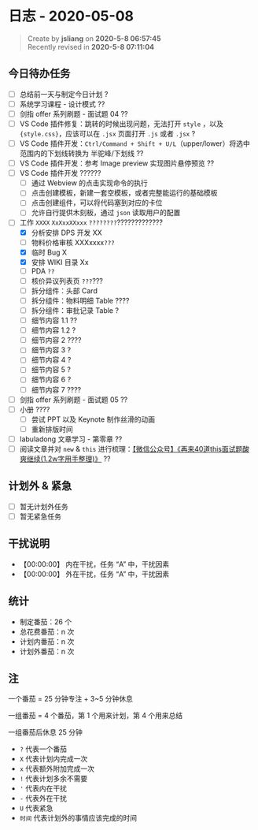 日志 - 2020-05-08
===

> Create by **jsliang** on **2020-5-8 06:57:45**  
> Recently revised in **2020-5-8 07:11:04**

## 今日待办任务

* [ ] 总结前一天与制定今日计划 ?
* [ ] 系统学习课程 - 设计模式 ??
* [ ] 剑指 offer 系列刷题 - 面试题 04 ??
* [ ] VS Code 插件修复：跳转的时候出现问题，无法打开 `style` ，以及 `{style.css}`，应该可以在 `.jsx` 页面打开 `.js` 或者 `.jsx` ?
* [ ] VS Code 插件开发：`Ctrl/Command + Shift + U/L`（upper/lower）将选中范围内的下划线转换为 半驼峰/下划线 ??
* [ ] VS Code 插件开发：参考 Image preview 实现图片悬停预览 ??
* [ ] VS Code 插件开发 ??????
  * [ ] 通过 Webview 的点击实现命令的执行
  * [ ] 点击创建模板，新建一套空模板，或者完整能运行的基础模板
  * [ ] 点击创建组件，可以将代码塞到对应的卡位
  * [ ] 允许自行提供木刻板，通过 `json` 读取用户的配置
* [ ] 工作 `XXXX` `XxXxxXXxxx` `????????`?????????????
  * [x] 分析安排 DPS 开发 XX
  * [ ] 物料价格审核 XXXxxxx`???`
  * [x] 临时 Bug X
  * [x] 安排 WIKI 目录 Xx
  * [ ] PDA `??`
  * [ ] 核价异议列表页 `???`???
  * [ ] 拆分组件：头部 Card
  * [ ] 拆分组件：物料明细 Table ????
  * [ ] 拆分组件：审批记录 Table ?
  * [ ] 细节内容 1.1 ??
  * [ ] 细节内容 1.2 ?
  * [ ] 细节内容 2 ????
  * [ ] 细节内容 3 ?
  * [ ] 细节内容 4 ?
  * [ ] 细节内容 5 ?
  * [ ] 细节内容 6 ?
  * [ ] 细节内容 7 ????
* [ ] 剑指 offer 系列刷题 - 面试题 05 ??
* [ ] 小册 ????
  * [ ] 尝试 PPT 以及 Keynote 制作丝滑的动画
  * [ ] 重新排版时间
* [ ] labuladong 文章学习 - 第零章 ??
* [ ] 阅读文章并对 `new` & `this` 进行梳理：[【微信公众号】《再来40道this面试题酸爽继续(1.2w字用手整理)》](https://mp.weixin.qq.com/s/k8PngT7afosSxUJSECRtJA) ??

## 计划外 & 紧急

* [ ] 暂无计划外任务
* [ ] 暂无紧急任务

## 干扰说明

* 【00:00:00】 内在干扰，任务 “A” 中，干扰因素
* 【00:00:00】 外在干扰，任务 “A” 中，干扰因素

## 统计

* 制定番茄：26 个
* 总花费番茄：n 次
* 计划内番茄：n 次
* 计划外番茄：n 次

## 注

一个番茄 = 25 分钟专注 + 3~5 分钟休息

一组番茄 = 4 个番茄，第 1 个用来计划，第 4 个用来总结

一组番茄后休息 25 分钟

* `?` 代表一个番茄
* `X` 代表计划内完成一次
* `x` 代表额外附加完成一次
* `!` 代表计划多余不需要
* `'` 代表内在干扰
* `-` 代表外在干扰
* `U` 代表紧急
* `时间` 代表计划外的事情应该完成的时间

